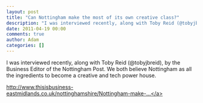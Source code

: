 ```yaml
---
layout: post
title: "Can Nottingham make the most of its own creative class?"
description: "I was interviewed recently, along with Toby Reid (@tobyjbreid), by the Business Editor of the Nottingham Post. We both believe Nottingham as all the ingredients to become a creative and tech power house. http://www.thisisbusiness-eastmidlands.co.u..."
date: 2011-04-19 00:00
comments: true
author: Adam
categories: []
---
```


I was interviewed recently, along with Toby Reid (@tobyjbreid), by the Business Editor of the Nottingham Post. We both believe Nottingham as all the ingredients to become a creative and tech power house. <p /> <a href="http://www.thisisbusiness-eastmidlands.co.uk/nottinghamshire/Nottingham-make-creative-class/article-3461030-detail/article.html">http://www.thisisbusiness-eastmidlands.co.uk/nottinghamshire/Nottingham-make-...</a>
